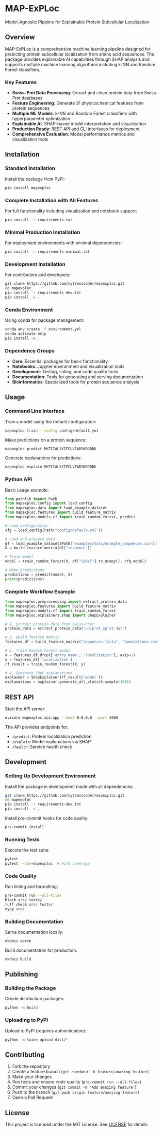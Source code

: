# MAP-ExPLoc

Model-Agnostic Pipeline for Explainable Protein Subcellular Localization

## Overview

MAP-ExPLoc is a comprehensive machine learning pipeline designed for predicting protein subcellular localization from amino acid sequences. The package provides explainable AI capabilities through SHAP analysis and supports multiple machine learning algorithms including k-NN and Random Forest classifiers.

### Key Features

- **Swiss-Prot Data Processing**: Extract and clean protein data from Swiss-Prot databases
- **Feature Engineering**: Generate 31 physicochemical features from protein sequences
- **Multiple ML Models**: k-NN and Random Forest classifiers with hyperparameter optimization
- **Explainable AI**: SHAP-based model interpretation and visualization
- **Production Ready**: REST API and CLI interfaces for deployment
- **Comprehensive Evaluation**: Model performance metrics and visualization tools

## Installation

### Standard Installation

Install the package from PyPI:

```bash
pip install mapexploc
```

### Complete Installation with All Features

For full functionality including visualization and notebook support:

```bash
pip install -r requirements.txt
```

### Minimal Production Installation

For deployment environments with minimal dependencies:

```bash
pip install -r requirements-minimal.txt
```

### Development Installation

For contributors and developers:

```bash
git clone https://github.com/cytronicoder/mapexploc.git
cd mapexploc
pip install -r requirements-dev.txt
pip install -e .
```

### Conda Environment

Using conda for package management:

```bash
conda env create -f environment.yml
conda activate eslp
pip install -e .
```

### Dependency Groups

- **Core**: Essential packages for basic functionality
- **Notebooks**: Jupyter environment and visualization tools
- **Development**: Testing, linting, and code quality tools
- **Documentation**: Tools for generating and serving documentation
- **Bioinformatics**: Specialized tools for protein sequence analysis

## Usage

### Command Line Interface

Train a model using the default configuration:

```bash
mapexploc train --config config/default.yml
```

Make predictions on a protein sequence:

```bash
mapexploc predict MKTIIALSYIFCLVFADYKDDDDK
```

Generate explanations for predictions:

```bash
mapexploc explain MKTIIALSYIFCLVFADYKDDDDK
```

### Python API

Basic usage example:

```python
from pathlib import Path
from mapexploc.config import load_config
from mapexploc.data import load_example_dataset
from mapexploc.features import build_feature_matrix
from mapexploc.models.rf import train_random_forest, predict

# Load configuration
cfg = load_config(Path("config/default.yml"))

# Load and prepare data
df = load_example_dataset(Path("examples/data/example_sequences.csv"))
X = build_feature_matrix(df["sequence"])

# Train model
model = train_random_forest(X, df["label"].to_numpy(), cfg.model)

# Make predictions
predictions = predict(model, X)
print(predictions)
```

### Complete Workflow Example

```python
from mapexploc.preprocessing import extract_protein_data
from mapexploc.features import build_feature_matrix
from mapexploc.models.rf import train_random_forest
from mapexploc.explainers.shap import ShapExplainer

# 1. Extract protein data from Swiss-Prot
protein_data = extract_protein_data("uniprot_sprot.dat")

# 2. Build feature matrix
features_df = build_feature_matrix("sequences.fasta", "annotations.csv")

# 3. Train Random Forest model
X = features_df.drop(['entry_name', 'localization'], axis=1)
y = features_df['localization']
rf_result = train_random_forest(X, y)

# 4. Generate SHAP explanations
explainer = ShapExplainer(rf_result['model'])
explanations = explainer.generate_all_plots(X.sample(100))
```

## REST API

Start the API server:

```bash
uvicorn mapexploc.api:app --host 0.0.0.0 --port 8000
```

The API provides endpoints for:

- `/predict`: Protein localization prediction
- `/explain`: Model explanations via SHAP
- `/health`: Service health check

## Development

### Setting Up Development Environment

Install the package in development mode with all dependencies:

```bash
git clone https://github.com/cytronicoder/mapexploc.git
cd mapexploc
pip install -r requirements-dev.txt
pip install -e .
```

Install pre-commit hooks for code quality:

```bash
pre-commit install
```

### Running Tests

Execute the test suite:

```bash
pytest
pytest --cov=mapexploc  # With coverage
```

### Code Quality

Run linting and formatting:

```bash
pre-commit run --all-files
black src/ tests/
ruff check src/ tests/
mypy src/
```

### Building Documentation

Serve documentation locally:

```bash
mkdocs serve
```

Build documentation for production:

```bash
mkdocs build
```

## Publishing

### Building the Package

Create distribution packages:

```bash
python -m build
```

### Uploading to PyPI

Upload to PyPI (requires authentication):

```bash
python -m twine upload dist/*
```

## Contributing

1. Fork the repository
2. Create a feature branch (`git checkout -b feature/amazing-feature`)
3. Make your changes
4. Run tests and ensure code quality (`pre-commit run --all-files`)
5. Commit your changes (`git commit -m 'Add amazing feature'`)
6. Push to the branch (`git push origin feature/amazing-feature`)
7. Open a Pull Request

## License

This project is licensed under the MIT License. See [LICENSE](LICENSE) for details.
